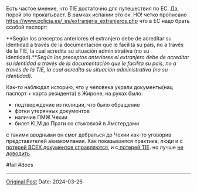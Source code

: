 Есть частое мнение, что TIE достаточно для путешествия по ЕС. Да, порой это прокатывает. В рамках испании это ок. НО!  четко прописано https://www.policia.es/_es/extranjeria_extranjeros.php что в ЕС надо брать ссобой паспорт:

**Según los preceptos anteriores el extranjero debe de acreditar su identidad a través de la documentación que le facilita su país, no a través de la TIE, la cual acredita su situación administrativa (no su identidad).***Según los preceptos anteriores el extranjero debe de acreditar su identidad a través de la documentación que le facilita su país, no a través de la TIE, la cual acredita su situación administrativa (no su identidad).*

Как-то наблюдал историю, что у человека украли документы(нац паспорт + карта резидента) в Жироне, на руках было:
- подтверждение из полиции, что было обращение
- фотки утерянных документов
- наличие ПМЖ Чехии
- билет KLM до Праги со стыковкой в Амстердами

с такими вводными он смог добраться до Чехии как-то уговорив представителей авиакомпании. Как показывается практика, люди и с[ потерей ВСЕХ документов справляются](1007.md), и с[ потерей TIE](1006.md). но лучше [не доводить](1456.md)

#fail #docs

---
[Original Post](https://t.me/lev2tarragona/2029)
Date: 2024-03-26
